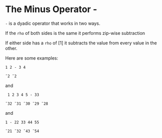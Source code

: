 # The Minus Operator -

`-` is a dyadic operator that works in two ways.

If the `rho` of both sides is the same it performs zip-wise subtraction

If either side has a `rho` of [1] it subtracts the value from every value in the other.

Here are some examples:

```pometo
1 2 - 3 4
```

```pometo_results
¯2 ¯2
```

and

```pometo
 1 2 3 4 5 - 33
```

```pometo_results
¯32 ¯31 ¯30 ¯29 ¯28
```

and

```pometo
1 - 22 33 44 55
```

```pometo_results
¯21 ¯32 ¯43 ¯54
```
